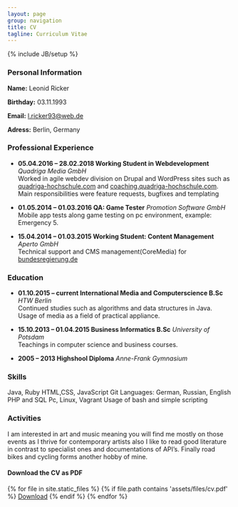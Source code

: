```yaml
---
layout: page
group: navigation
title: CV
tagline: Curriculum Vitae
---
```

{% include JB/setup %}

### Personal Information

__Name:__ Leonid Ricker

__Birthday:__ 03.11.1993

__Email:__ <a href="mailto:{{site.author.email}}?subject=feedback">l.ricker93@web.de</a>    

__Adress:__ Berlin, Germany     


### Professional Experience
* __05.04.2016 – 28.02.2018 Working Student in Webdevelopment__ _Quadriga Media GmbH_ <br>
Worked in agile webdev division on Drupal and WordPress sites such as  <br>
[quadriga-hochschule.com] and [coaching.quadriga-hochschule.com]. Main responsibilities
were feature requests, bugfixes and templating

* __01.05.2014 – 01.03.2016 QA: Game Tester__ _Promotion Software GmbH_ <br>
Mobile app tests along game testing on pc environment, example: Emergency 5.

* __15.04.2014 – 01.03.2015 Working Student: Content Management__ _Aperto GmbH_ <br>
Technical support and CMS management(CoreMedia) for [bundesregierung.de]


[quadriga-hochschule.com]: https://quadriga-hochschule.com
[coaching.quadriga-hochschule.com]: https://coaching.quadriga-hochschule.com
[bundesregierung.de]: https://bundesregierung.de

### Education
* __01.10.2015 – current International Media and Computerscience B.Sc__ _HTW Berlin_ <br>
Continued studies such as algorithms and data structures in Java. Usage of media as a field of
practical appliance.

* __15.10.2013 – 01.04.2015 Business Informatics B.Sc__ _University of Potsdam_ <br>
Teachings in computer science and business courses.

* __2005 – 2013 Highshool Diploma__ _Anne-Frank Gymnasium_ <br>


###  Skills
Java, Ruby
HTML,CSS, JavaScript
Git
Languages: German, Russian, English
PHP and SQL
Pc, Linux, Vagrant
Usage of bash and simple scripting


### Activities
I am interested in art and music meaning you will find me mostly on those events as I thrive for
contemporary artists also I like to read good literature in contrast to specialist ones and documentations
of API’s. Finally road bikes and cycling forms another hobby of mine.

#### Download the CV as PDF
  {% for file in site.static_files %}
    {% if file.path contains 'assets/files/cv.pdf' %}
<a href="{{ file.path }}" download>Download</a>
    {% endif %}
  {% endfor %}
